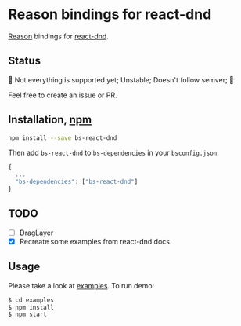 # Reason bindings for react-dnd

[Reason](https://reasonml.github.io/) bindings for [react-dnd](https://github.com/react-dnd/react-dnd).

## Status

🚧 Not everything is supported yet; Unstable; Doesn't follow semver; 🚧

Feel free to create an issue or PR.

## Installation, [npm](https://www.npmjs.com/package/@ahrefs/bs-react-dnd)

```sh
npm install --save bs-react-dnd
```

Then add `bs-react-dnd` to `bs-dependencies` in your `bsconfig.json`:

```js
{
  ...
  "bs-dependencies": ["bs-react-dnd"]
}
```

## TODO

* [ ] DragLayer
* [x] Recreate some examples from react-dnd docs

## Usage

Please take a look at [examples](https://github.com/ahrefs/bs-react-dnd/tree/master/examples).
To run demo:

```sh
$ cd examples
$ npm install
$ npm start
```
